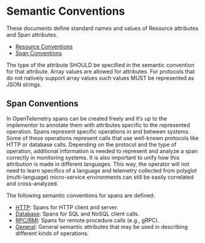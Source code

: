 # Semantic Conventions

These documents define standard names and values of Resource attributes and
Span attributes.

* [Resource Conventions](data-resource-semantic-conventions.md)
* [Span Conventions](#span-conventions)

The type of the attribute SHOULD be specified in the semantic convention
for that attribute. Array values are allowed for attributes. For
protocols that do not natively support array values such values MUST be
represented as JSON strings.

## Span Conventions

In OpenTelemetry spans can be created freely and it’s up to the implementor to
annotate them with attributes specific to the represented operation. Spans
represent specific operations in and between systems. Some of these operations
represent calls that use well-known protocols like HTTP or database calls.
Depending on the protocol and the type of operation, additional information
is needed to represent and analyze a span correctly in monitoring systems. It is
also important to unify how this attribution is made in different languages.
This way, the operator will not need to learn specifics of a language and
telemetry collected from polyglot (multi-language) micro-service environments
can still be easily correlated and cross-analyzed.

The following semantic conventions for spans are defined:

* [HTTP](data-http.md): Spans for HTTP client and server.
* [Database](data-database.md): Spans for SQL and NoSQL client calls.
* [RPC/RMI](data-rpc.md): Spans for remote procedure calls (e.g., gRPC).
* [General](data-span-general.md): General semantic attributes that may be used in describing different kinds of operations.
